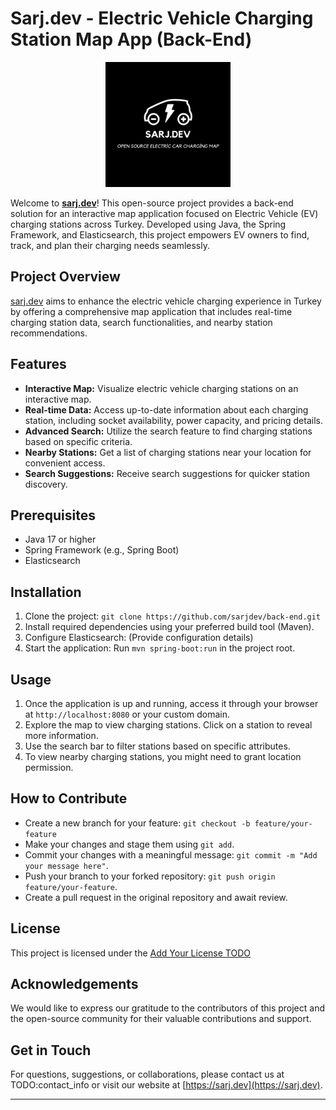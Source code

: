 # Sarj.dev - Electric Vehicle Charging Station Map App (Back-End)

<p align="center">
  <img src="./logo.png"  width="200">
</p>

Welcome to **[sarj.dev](https://sarj.dev/)**! This open-source project provides a back-end solution for an interactive map application focused on Electric Vehicle (EV) charging stations across Turkey. Developed using Java, the Spring Framework, and Elasticsearch, this project empowers EV owners to find, track, and plan their charging needs seamlessly.

## Project Overview

[sarj.dev](https://sarj.dev/) aims to enhance the electric vehicle charging experience in Turkey by offering a comprehensive map application that includes real-time charging station data, search functionalities, and nearby station recommendations.

## Features

- **Interactive Map:** Visualize electric vehicle charging stations on an interactive map.
- **Real-time Data:** Access up-to-date information about each charging station, including socket availability, power capacity, and pricing details.
- **Advanced Search:** Utilize the search feature to find charging stations based on specific criteria.
- **Nearby Stations:** Get a list of charging stations near your location for convenient access.
- **Search Suggestions:** Receive search suggestions for quicker station discovery.

## Prerequisites

- Java 17 or higher
- Spring Framework (e.g., Spring Boot)
- Elasticsearch

## Installation

1. Clone the project: `git clone https://github.com/sarjdev/back-end.git`
2. Install required dependencies using your preferred build tool (Maven).
3. Configure Elasticsearch: (Provide configuration details)
4. Start the application: Run `mvn spring-boot:run` in the project root.

## Usage

1. Once the application is up and running, access it through your browser at `http://localhost:8080` or your custom domain.
2. Explore the map to view charging stations. Click on a station to reveal more information.
3. Use the search bar to filter stations based on specific attributes.
4. To view nearby charging stations, you might need to grant location permission.

## How to Contribute

- Create a new branch for your feature: `git checkout -b feature/your-feature`
- Make your changes and stage them using `git add`.
- Commit your changes with a meaningful message: `git commit -m "Add your message here"`.
- Push your branch to your forked repository: `git push origin feature/your-feature`.
- Create a pull request in the original repository and await review.

## License

This project is licensed under the [Add Your License TODO](https://github.com/sarjdev/back-end)

## Acknowledgements

We would like to express our gratitude to the contributors of this project and the open-source community for their valuable contributions and support.

## Get in Touch

For questions, suggestions, or collaborations, please contact us at TODO:contact_info or visit our website at [https://sarj.dev](https://sarj.dev).

---
